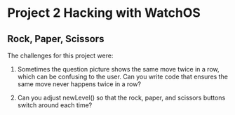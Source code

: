 # Project 2 Hacking with WatchOS

## Rock, Paper, Scissors

The challenges for this project were:

1. Sometimes the question picture shows the same move twice in a row, which can be confusing to the user. Can you write code that ensures the same move never happens twice in a row?

2. Can you adjust newLevel() so that the rock, paper, and scissors buttons switch around each time?
